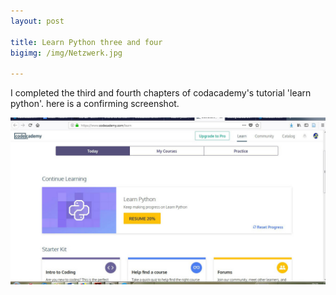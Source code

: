 ```yaml
---
layout: post

title: Learn Python three and four
bigimg: /img/Netzwerk.jpg

--- 
```

I completed the third and fourth chapters of codacademy's tutorial 'learn python'. here is a confirming screenshot.

![phythonOneTwo](/img/Degenhardt_learnPython3-4.jpg)